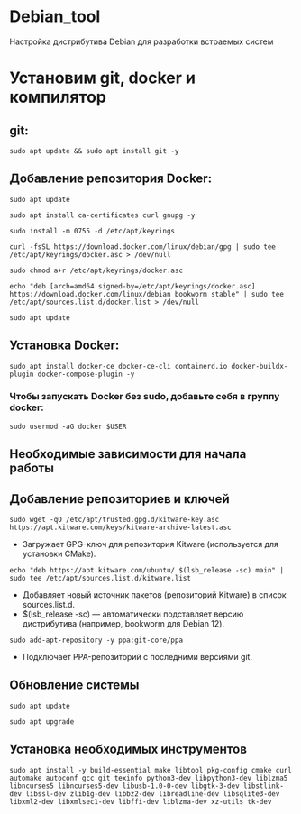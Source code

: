 # Debian_tool
Настройка дистрибутива Debian для разработки встраемых систем

# Установим git, docker и компилятор
## git:
```
sudo apt update && sudo apt install git -y
```
## Добавление репозитория Docker:
```
sudo apt update
```
```
sudo apt install ca-certificates curl gnupg -y
```
```
sudo install -m 0755 -d /etc/apt/keyrings
```
```
curl -fsSL https://download.docker.com/linux/debian/gpg | sudo tee /etc/apt/keyrings/docker.asc > /dev/null
```
```
sudo chmod a+r /etc/apt/keyrings/docker.asc
```
```
echo "deb [arch=amd64 signed-by=/etc/apt/keyrings/docker.asc] https://download.docker.com/linux/debian bookworm stable" | sudo tee /etc/apt/sources.list.d/docker.list > /dev/null
```
```
sudo apt update
```
## Установка Docker:
```
sudo apt install docker-ce docker-ce-cli containerd.io docker-buildx-plugin docker-compose-plugin -y
```
### Чтобы запускать Docker без sudo, добавьте себя в группу docker:
```
sudo usermod -aG docker $USER
```

## Необходимые зависимости для начала работы
## Добавление репозиториев и ключей
```
sudo wget -qO /etc/apt/trusted.gpg.d/kitware-key.asc https://apt.kitware.com/keys/kitware-archive-latest.asc
```
- Загружает GPG-ключ для репозитория Kitware (используется для установки CMake).
```
echo "deb https://apt.kitware.com/ubuntu/ $(lsb_release -sc) main" | sudo tee /etc/apt/sources.list.d/kitware.list
```
- Добавляет новый источник пакетов (репозиторий Kitware) в список sources.list.d.
- $(lsb_release -sc) — автоматически подставляет версию дистрибутива (например, bookworm для Debian 12).
```
sudo add-apt-repository -y ppa:git-core/ppa
```
- Подключает PPA-репозиторий с последними версиями git.

## Обновление системы
```
sudo apt update
```
```
sudo apt upgrade
```

## Установка необходимых инструментов
```
sudo apt install -y build-essential make libtool pkg-config cmake curl automake autoconf gcc git texinfo python3-dev libpython3-dev liblzma5 libncurses5 libncurses5-dev libusb-1.0-0-dev libgtk-3-dev libstlink-dev libssl-dev zlib1g-dev libbz2-dev libreadline-dev libsqlite3-dev libxml2-dev libxmlsec1-dev libffi-dev liblzma-dev xz-utils tk-dev
```




